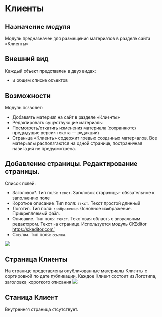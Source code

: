 # Клиенты
## Назначение модуля
Модуль предназначен для размещения материалов в разделе сайта «Клиенты»
## Внешний вид
Каждый объект представлен в двух видах:
- В общем списке объектов
## Возможности
Модуль позволет:
- Добавлять материал на сайт в разделе «Клиенты»
- Редактировать существующие материалы
- Посмотреть/откатить изменения материала (сохраняются предыдущие версии текста — редакции)
- Страница «Клиенты» содержит превью созданных материалов. Все материалы располагаются на одной странице, постраничная навигация не предусмотрена.
## Добавление страницы. Редактирование страницы.
Список полей:
- Заголовок*. Тип поля: `текст`. Заголовок стараницы- обязательное к заполнению поле
- Короткое описание. Тип поля: `текст`. Текст простой длинный
- Логотип. Тип поля: `изображение`. Основное изображение. Прикрепляемый файл.
- Описание. Тип поля: `текст`. Текстовая область с визуальным редактором. Текст на странице. Используется модуль CKEditor <https://ckeditor.com/>
- Ссылка. Тип поля: `ссылка`.

<img src="https://github.com/synapse-studio/helper/blob/master/tz/clients/client.jpg?raw=true">

## Страница Клиенты
На странице представлены опубликованные материалы  Клиенты с сортировкой по дате публикации.
Каждое Клиент состоит из Логотипа, заголовка, короткого описания
<img src="https://github.com/synapse-studio/helper/blob/master/tz/clients/clients.jpg?raw=true">

## Станица Клиент
Внутренняя страница отсутствует.
